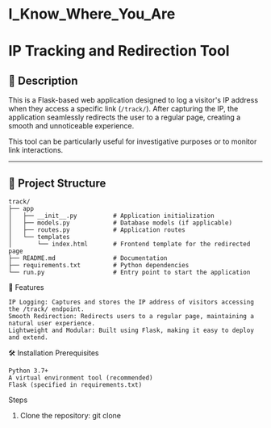 # I_Know_Where_You_Are
# IP Tracking and Redirection Tool

## 📝 Description
This is a Flask-based web application designed to log a visitor's IP address when they access a specific link (`/track/`). After capturing the IP, the application seamlessly redirects the user to a regular page, creating a smooth and unnoticeable experience.

This tool can be particularly useful for investigative purposes or to monitor link interactions.

---

## 📂 Project Structure

```plaintext
track/
├── app
│   ├── __init__.py          # Application initialization
│   ├── models.py            # Database models (if applicable)
│   ├── routes.py            # Application routes
│   └── templates
│       └── index.html       # Frontend template for the redirected page
├── README.md                # Documentation
├── requirements.txt         # Python dependencies
└── run.py                   # Entry point to start the application

```
🚀 Features

    IP Logging: Captures and stores the IP address of visitors accessing the /track/ endpoint.
    Smooth Redirection: Redirects users to a regular page, maintaining a natural user experience.
    Lightweight and Modular: Built using Flask, making it easy to deploy and extend.

🛠️ Installation
Prerequisites

    Python 3.7+
    A virtual environment tool (recommended)
    Flask (specified in requirements.txt)

Steps

1. Clone the repository:
    git clone <repository-url>
